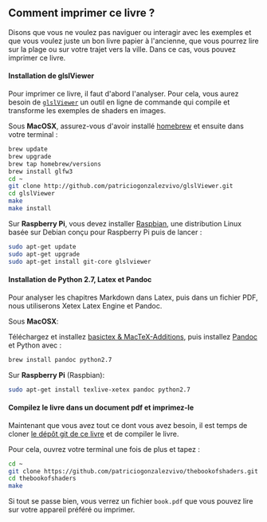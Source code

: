 ## Comment imprimer ce livre ?

Disons que vous ne voulez pas naviguer ou interagir avec les exemples et que vous voulez juste un bon livre papier à l'ancienne, que vous pourrez lire sur la plage ou sur votre trajet vers la ville. Dans ce cas, vous pouvez imprimer ce livre.

#### Installation de glslViewer

Pour imprimer ce livre, il faut d'abord l'analyser. Pour cela, vous aurez besoin de [`glslViewer`](https://github.com/patriciogonzalezvivo/glslViewer) un outil en ligne de commande qui compile et transforme les exemples de shaders en images.

Sous **MacOSX**, assurez-vous d'avoir installé [homebrew](http://brew.sh/) et ensuite dans votre terminal :

```bash
brew update
brew upgrade
brew tap homebrew/versions
brew install glfw3
cd ~ 
git clone http://github.com/patriciogonzalezvivo/glslViewer.git
cd glslViewer
make
make install
```

Sur **Raspberry Pi**, vous devez installer [Raspbian](https://www.raspberrypi.org/downloads/raspbian/), une distribution Linux basée sur Debian conçu pour Raspberry Pi puis de lancer :

```bash
sudo apt-get update
sudo apt-get upgrade
sudo apt-get install git-core glslviewer
```

#### Installation de Python 2.7, Latex et Pandoc

Pour analyser les chapitres Markdown dans Latex, puis dans un fichier PDF, nous utiliserons Xetex Latex Engine et Pandoc.

Sous **MacOSX**:

Téléchargez et installez [basictex & MacTeX-Additions](http://www.tug.org/mactex/morepackages.html), puis installez [Pandoc](http://johnmacfarlane.net/pandoc/) et Python avec :
 
```bash
brew install pandoc python2.7
```

Sur **Raspberry Pi** (Raspbian):

```bash
sudo apt-get install texlive-xetex pandoc python2.7
```

#### Compilez le livre dans un document pdf et imprimez-le

Maintenant que vous avez tout ce dont vous avez besoin, il est temps de cloner [le dépôt git de ce livre](https://github.com/patriciogonzalezvivo/thebookofshaders) et de compiler le livre.

Pour cela, ouvrez votre terminal une fois de plus et tapez :

```bash
cd ~
git clone https://github.com/patriciogonzalezvivo/thebookofshaders.git
cd thebookofshaders
make
```

Si tout se passe bien, vous verrez un fichier `book.pdf` que vous pouvez lire sur votre appareil préféré ou imprimer.
